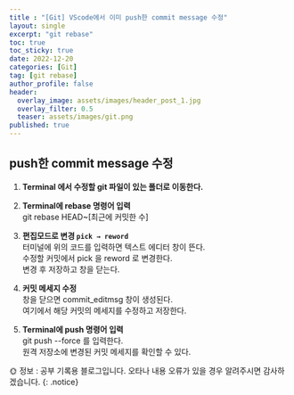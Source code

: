 ```yaml
---
title : "[Git] VScode에서 이미 push한 commit message 수정"
layout: single
excerpt: "git rebase"
toc: true
toc_sticky: true
date: 2022-12-20
categories: [Git]
tag: [git rebase]
author_profile: false
header:
  overlay_image: assets/images/header_post_1.jpg
  overlay_filter: 0.5 
  teaser: assets/images/git.png
published: true
---  
```

## push한 commit message 수정

1. **Terminal 에서 수정할 git 파일이 있는 폴더로 이동한다.**

2. **Terminal에 rebase 명령어 입력**  
git rebase HEAD~[최근에 커밋한 수]

3. **편집모드로 변경 `pick → reword`**  
터미널에 위의 코드를 입력하면 텍스트 에디터 창이 뜬다.  
수정할 커밋에서 pick 을 reword 로 변경한다.  
변경 후 저장하고 창을 닫는다.  

4. **커밋 메세지 수정**  
창을 닫으면 commit_editmsg 창이 생성된다.  
여기에서 해당 커밋의 메세지를 수정하고 저장한다.  

5. **Terminal에 push 명령어 입력**  
git push --force 를 입력한다.  
원격 저장소에 변경된 커밋 메세지를 확인할 수 있다.  

🌞 정보 : 공부 기록용 블로그입니다. 오타나 내용 오류가 있을 경우 알려주시면 감사하겠습니다.
{: .notice}
